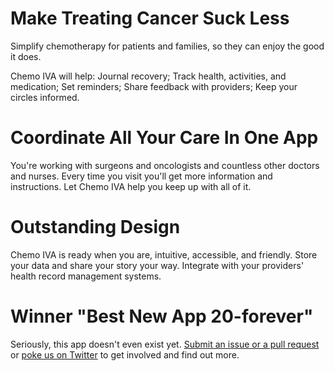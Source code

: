 # Make Treating Cancer Suck Less
​Simplify chemotherapy for patients and families, so they can enjoy the good it does.

Chemo IVA will help: Journal recovery; Track health, activities, and medication; Set reminders; Share feedback with providers; Keep your circles informed.​

# Coordinate All Your Care In One App
You're working with surgeons and oncologists and countless other doctors and nurses. Every time you visit you'll get more information and instructions. Let Chemo IVA help you keep up with all of it.​

# Outstanding Design
Chemo IVA is ready when you are, intuitive, accessible, and friendly. Store your data and share your story your way. Integrate with your providers' health record management systems.​

# Winner "Best New App 20-forever"
​Seriously, this app doesn't even exist yet. [Submit an issue or a pull request](https://github.com/solvaholic/chemo-iva) or [poke us on Twitter](https://twitter.com/chemoiva) to get involved and find out more.
